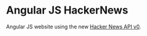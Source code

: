Angular JS HackerNews
==========

Angular JS website using the new <a href="https://github.com/HackerNews/API">Hacker News API v0</a>.
